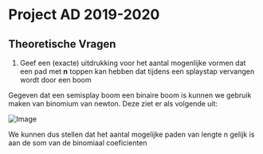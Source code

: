 # Project AD 2019-2020

## Theoretische Vragen

1. Geef een (exacte) uitdrukking voor het aantal mogenlijke vormen dat een pad met **n** toppen kan hebben dat tijdens een splaystap vervangen wordt door een boom

Gegeven dat een semisplay boom een binaire boom is kunnen we gebruik maken van binomium van newton. Deze ziet er als volgende uit:

![Image](https://wikimedia.org/api/rest_v1/media/math/render/svg/b57d80d4ca1a3144c8aba185931651657ab3c8bc)

We kunnen dus stellen dat het aantal mogelijke paden van lengte n gelijk is aan de som van de binomiaal coeficienten